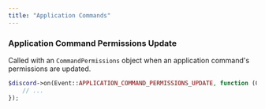 ```yaml
---
title: "Application Commands"
---
```


### Application Command Permissions Update

Called with an `CommandPermissions` object when an application command's permissions are updated.

```php
$discord->on(Event::APPLICATION_COMMAND_PERMISSIONS_UPDATE, function (CommandPermissions $commandPermission, Discord $discord, ?CommandPermissions $oldCommandPermission) {
    // ...
});
```

